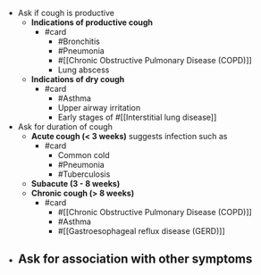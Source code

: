 - Ask if cough is productive
	- **Indications of productive cough**
		- #card
			- #Bronchitis
			- #Pneumonia
			- #[[Chronic Obstructive Pulmonary Disease (COPD)]]
			- Lung abscess
	- **Indications of dry cough**
		- #card
			- #Asthma
			- Upper airway irritation
			- Early stages of #[[Interstitial lung disease]]
- Ask for duration of cough
	- **Acute cough (< 3 weeks)** suggests infection such as
		- #card
			- Common cold
			- #Pneumonia
			- #Tuberculosis
	- **Subacute (3 - 8 weeks)**
	- **Chronic cough (> 8 weeks)**
		- #card
			- #[[Chronic Obstructive Pulmonary Disease (COPD)]]
			- #Asthma
			- #[[Gastroesophageal reflux disease (GERD)]]
- Ask for association with other symptoms
	-